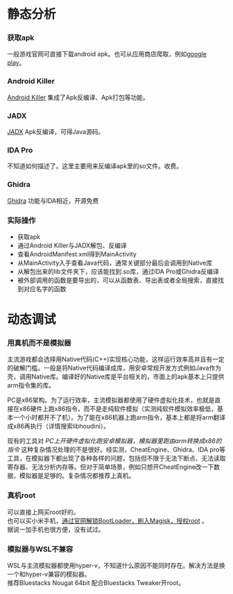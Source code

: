 # 静态分析
### 获取apk
一般游戏官网可直接下载android apk。也可从应用商店爬取，例如[google play](https://apps.evozi.com/apk-downloader/)。
### Android Killer
[Android Killer](https://github.com/liaojack8/AndroidKiller) 集成了Apk反编译、Apk打包等功能。
### JADX
[JADX](https://github.com/skylot/jadx) Apk反编译，可得Java源码。
### IDA Pro
不知道如何描述了。这里主要用来反编译apk里的so文件。收费。
### Ghidra
[Ghidra](https://github.com/NationalSecurityAgency/ghidra) 功能与IDA相近，开源免费
### 实际操作
* 获取apk
* 通过Android Killer与JADX解包、反编译
* 查看AndroidManifest.xml得到MainActivity
* 从MainActivity入手查看Java代码，通常关键部分最后会调用到Native库
* 从解包出来的lib文件夹下，应该能找到.so库，通过IDA Pro或Ghidra反编译
* 被外部调用的函数是要导出的，可以从函数表、导出表或者全局搜索，直接找到对应名字的函数


# 动态调试
### 用真机而不是模拟器
主流游戏都会选择用Native代码(C++)实现核心功能，这样运行效率高并且有一定的破解门槛。一般是将Native代码编译成库，用安卓常规开发方式例如Java作为壳，调用Native库。编译好的Native库是平台相关的，市面上的apk基本上只提供arm指令集的库。

PC是x86架构。为了运行效率，主流模拟器都使用了硬件虚拟化技术，也就是直接在x86硬件上跑x86指令，而不是走纯软件模拟（实测纯软件模拟效率极低，基本一个小时都开不了机）。为了能在x86机器上跑arm指令，基本上都是将arm翻译成x86再执行（详情搜索libhoudini）。

现有的工具对 *PC上开硬件虚拟化跑安卓模拟器，模拟器里跑由arm转换成x86的指令* 这种复杂情况处理的不是很好。经实测，CheatEngine、Ghidra、IDA pro等工具，在模拟器下都出现了各种各样的问题，包括但不限于无法下断点、无法读取寄存器、无法分析内存等。但对于简单场景，例如只想开CheatEngine改一下数据，模拟器是足够的。复杂情况都推荐上真机。
### 真机root  
可以直接上网买root好的。  
也可以买小米手机，[通过官网解锁BootLoader，刷入Magisk，授权root](https://miuiver.com/how-to-root-xiaomi-phone/) 。  
据说一加手机也很方便，没有试过。

### 模拟器与WSL不兼容  
WSL与主流模拟器都使用hyper-v，不知道什么原因不能同时存在。解决方法是换一个和hyper-v兼容的模拟器。  
推荐Bluestacks Nougat 64bit 配合Bluestacks Tweaker开root。  
